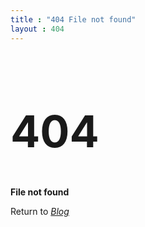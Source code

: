 ```yaml
---
title : "404 File not found"
layout : 404
---
```

<h1 style="font-size:5em;">404</h1>

**File not found** 

Return to *[Blog](https://boszgtec.github.io/Blog/)*
